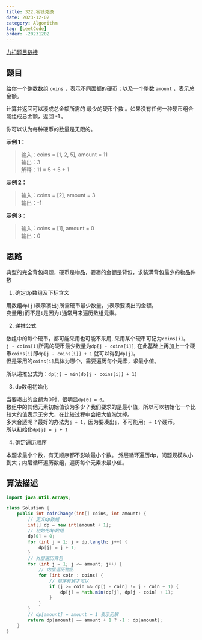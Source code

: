 ```yaml
---
title: 322.零钱兑换
date: 2023-12-02
category: Algorithm
tag: [LeetCode]
order: -20231202
---
```


[力扣题目链接](https://leetcode.cn/problems/coin-change/)

## 题目

给你一个整数数组 `coins` ，表示不同面额的硬币；以及一个整数 `amount` ，表示总金额。

计算并返回可以凑成总金额所需的 最少的硬币个数 。如果没有任何一种硬币组合能组成总金额，返回 -1 。

你可以认为每种硬币的数量是无限的。

**示例 1：**
> 输入：coins = [1, 2, 5], amount = 11  
> 输出：3  
> 解释：11 = 5 + 5 + 1

**示例 2：**
> 输入：coins = [2], amount = 3  
> 输出：-1

**示例 3：**
> 输入：coins = [1], amount = 0  
> 输出：0

## 思路

典型的完全背包问题，硬币是物品，要凑的金额是背包，求装满背包最少的物品件数

1. 确定dp数组及下标含义

用数组`dp[j]`表示凑出`j`所需硬币最少数量，`j`表示要凑出的金额。  
变量用`j`而不是`i`是因为`i`通常用来遍历数组元素。

2. 递推公式

数组中的每个硬币，都可能采用也可能不采用, 采用某个硬币可记为`coins[i]`。  
`j - coins[i]`所需的硬币最少数量为`dp[j - coins[i]]`, 在此基础上再加上一个硬币`coins[i]`即`dp[j - coins[i]] + 1`
就可以得到`dp[j]`。  
但是采用的`coins[i]`具体为哪个，需要遍历每个元素，求最小值。

所以递推公式为：`dp[j] = min(dp[j - coins[i]] + 1)`

3. dp数组初始化

当要凑出的金额为0时，很明显`dp[0] = 0`。  
数组中的其他元素初始值该为多少？我们要求的是最小值，所以可以初始化一个比较大的值表示无穷大，在比较过程中会把大值淘汰掉。  
多大合适呢？最好的办法为`j + 1`，因为要凑出`j`，不可能用`j + 1`个硬币。  
所以初始化`dp[j] = j + 1`

4. 确定遍历顺序

本题求最小个数，有无顺序都不影响最小个数。
外层循环遍历dp，问题规模从小到大；内层循环遍历数组，遍历每个元素求最小值。

## 算法描述

```java
import java.util.Arrays;

class Solution {
    public int coinChange(int[] coins, int amount) {
        // 定义dp数组
        int[] dp = new int[amount + 1];
        // 初始化dp数组
        dp[0] = 0;
        for (int j = 1; j < dp.length; j++) {
            dp[j] = j + 1;
        }
        // 外层遍历背包
        for (int j = 1; j <= amount; j++) {
            // 内层遍历物品
            for (int coin : coins) {
                // 前序有解才可以
                if (j >= coin && dp[j - coin] != j - coin + 1) {
                    dp[j] = Math.min(dp[j], dp[j - coin] + 1);
                }
            }
        }
        // dp[amount] = amount + 1 表示无解
        return dp[amount] == amount + 1 ? -1 : dp[amount];
    }
}
```
